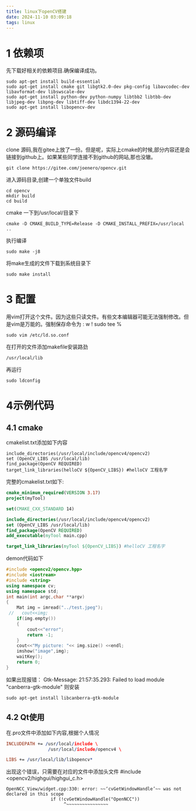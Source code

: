 ```yaml
---
title: linux下openCV搭建
date: 2024-11-10 03:09:18
tags: linux
---
```


# 1 依赖项
先下载好相关的依赖项目.确保编译成功。
```
sudo apt-get install build-essential
sudo apt-get install cmake git libgtk2.0-dev pkg-config libavcodec-dev libavformat-dev libswscale-dev
sudo apt-get install python-dev python-numpy libtbb2 libtbb-dev libjpeg-dev libpng-dev libtiff-dev libdc1394-22-dev
sudo apt-get install libopencv-dev
```
# 2 源码编译
clone 源码,我在gitee上放了一份。但是呢，实际上cmake的时候,部分内容还是会链接到github上。如果某些同学连接不到github的网站,那也没辙。
```
git clone https://gitee.com/joenero/opencv.git
```
进入源码目录,创建一个单独文件build
```shell
cd opencv
mkdir build
cd build
```
cmake 一下到/usr/local/目录下
```shell
cmake -D CMAKE_BUILD_TYPE=Release -D CMAKE_INSTALL_PREFIX=/usr/local ..
```
执行编译
```shell
sudo make -j8
```
将make生成的文件下载到系统目录下
```
sudo make install
```
# 3 配置
用vim打开这个文件。因为这些只读文件。有些文本编辑器可能无法强制修改。但是vim是万能的。强制保存命令为 : w ! sudo tee %
```
sudo vim /etc/ld.so.conf
```
在打开的文件添加makefile安装路劲
```
/usr/local/lib
```
再运行
```
sudo ldconfig
```
# 4示例代码
## 4.1 cmake
cmakelist.txt添加如下内容
```
include_directories(/usr/local/include/opencv4/opencv2)
set (OpenCV_LIBS /usr/local/lib)
find_package(OpenCV REQUIRED)
target_link_libraries(helloCV ${OpenCV_LIBS}) #helloCV 工程名字
```
完整的cmakelist.txt如下:
```cmake
cmake_minimum_required(VERSION 3.17)
project(myTool)

set(CMAKE_CXX_STANDARD 14)

include_directories(/usr/local/include/opencv4/opencv2)
set (OpenCV_LIBS /usr/local/lib)
find_package(OpenCV REQUIRED)
add_executable(myTool main.cpp)

target_link_libraries(myTool ${OpenCV_LIBS}) #helloCV 工程名字
```
demon代码如下
```cpp
#include <opencv2/opencv.hpp>
#include <iostream>
#include <string>
using namespace cv;
using namespace std;
int main(int argc,char **argv)
{
    Mat img = imread("../test.jpeg");
 //   cout<<img;
    if(img.empty())
    {
        cout<<"error";
        return -1;
    }
    cout<<"My picture: "<< img.size() <<endl;
    imshow("image",img);
    waitKey();
    return 0;
}
```
如果出现报错： Gtk-Message: 21:57:35.293: Failed to load module "canberra-gtk-module" 则安装
```shell
sudo apt-get install libcanberra-gtk-module
```
## 4.2 Qt使用
在.pro文件中添加如下内容,根据个人情况
```pro
INCLUDEPATH += /usr/local/include \
                /usr/local/include/opencv4 \

LIBS += /usr/local/lib/libopencv*
```
出现这个错误，只需要在对应的文件中添加头文件
#include <opencv2/highgui/highgui_c.h>
```
OpenNCC_View/widget.cpp:330: error: ~~‘cvGetWindowHandle’~~ was not declared in this scope
                 if (!cvGetWindowHandle("OpenNCC"))
                      ^~~~~~~~~~~~~~~~~
```
